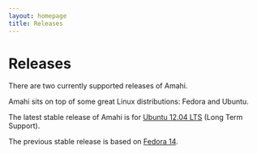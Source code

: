 ```yaml
---
layout: homepage
title: Releases
---
```

# Releases

There are two currently supported releases of Amahi.

Amahi sits on top of some great Linux distributions: Fedora and Ubuntu.

The latest stable release of Amahi is for [Ubuntu 12.04 LTS](ubuntu-12.html) (Long Term Support).

The previous stable release is based on [Fedora 14](fedora-14.html).

